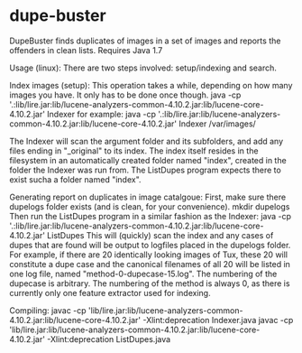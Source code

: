# dupe-buster
DupeBuster finds duplicates of images in a set of images and reports the offenders in clean lists.
Requires Java 1.7

Usage (linux):
There are two steps involved: setup/indexing and search.

Index images (setup):
This operation takes a while, depending on how many images you have. It only has to be done once though.
java -cp '.:lib/lire.jar:lib/lucene-analyzers-common-4.10.2.jar:lib/lucene-core-4.10.2.jar' Indexer <path to folder of image catalogue>
for example:
java -cp '.:lib/lire.jar:lib/lucene-analyzers-common-4.10.2.jar:lib/lucene-core-4.10.2.jar' Indexer /var/images/

The Indexer will scan the argument folder and its subfolders, and add any files ending in "_original" to its index. The index itself resides in the filesystem in an automatically created folder named "index", created in the folder the Indexer was run from. The ListDupes program expects there to exist sucha a folder named "index".

Generating report on duplicates in image catalgoue:
First, make sure there dupelogs folder exists (and is clean, for your convenience).
mkdir dupelogs
Then run the ListDupes program in a similar fashion as the Indexer:
java -cp '.:lib/lire.jar:lib/lucene-analyzers-common-4.10.2.jar:lib/lucene-core-4.10.2.jar' ListDupes
This will (quickly) scan the index and any cases of dupes that are found will be output to logfiles placed in the dupelogs folder. For example, if there are 20 identically looking images of Tux, these 20 will constitute a dupe case and the canonical filenames of all 20 will be listed in one log file, named "method-0-dupecase-15.log". The numbering of the dupecase is arbitrary. The numbering of the method is always 0, as there is currently only one feature extractor used for indexing.


Compiling:
javac -cp 'lib/lire.jar:lib/lucene-analyzers-common-4.10.2.jar:lib/lucene-core-4.10.2.jar' -Xlint:deprecation Indexer.java
javac -cp 'lib/lire.jar:lib/lucene-analyzers-common-4.10.2.jar:lib/lucene-core-4.10.2.jar' -Xlint:deprecation ListDupes.java
